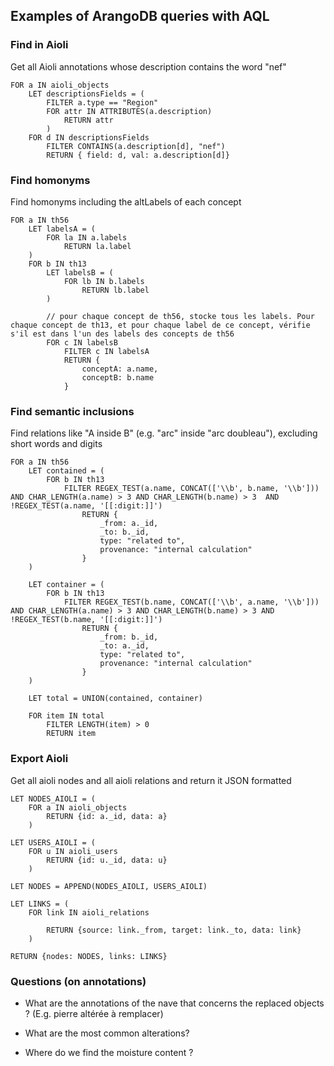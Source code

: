 ## Examples of ArangoDB queries with AQL


### Find in Aioli

Get all Aioli annotations whose description contains the word "nef"

```
FOR a IN aioli_objects
    LET descriptionsFields = (
        FILTER a.type == "Region"
        FOR attr IN ATTRIBUTES(a.description)
            RETURN attr
        )
    FOR d IN descriptionsFields
        FILTER CONTAINS(a.description[d], "nef")
        RETURN { field: d, val: a.description[d]}
```

### Find homonyms

Find homonyms including the altLabels of each concept

```
FOR a IN th56
    LET labelsA = (
        FOR la IN a.labels
            RETURN la.label
    )
    FOR b IN th13
        LET labelsB = (
            FOR lb IN b.labels
                RETURN lb.label
        )

        // pour chaque concept de th56, stocke tous les labels. Pour chaque concept de th13, et pour chaque label de ce concept, vérifie s'il est dans l'un des labels des concepts de th56
        FOR c IN labelsB
            FILTER c IN labelsA
            RETURN {
                conceptA: a.name,
                conceptB: b.name
            }
```

### Find semantic inclusions

Find relations like "A inside B" (e.g. "arc" inside "arc doubleau"), excluding short words and digits

```
FOR a IN th56
    LET contained = (
        FOR b IN th13
            FILTER REGEX_TEST(a.name, CONCAT(['\\b', b.name, '\\b'])) AND CHAR_LENGTH(a.name) > 3 AND CHAR_LENGTH(b.name) > 3  AND !REGEX_TEST(a.name, '[[:digit:]]')
                RETURN {
                    _from: a._id,
                    _to: b._id,
                    type: "related to",
                    provenance: "internal calculation"
                }
    )

    LET container = (
        FOR b IN th13
            FILTER REGEX_TEST(b.name, CONCAT(['\\b', a.name, '\\b'])) AND CHAR_LENGTH(a.name) > 3 AND CHAR_LENGTH(b.name) > 3 AND !REGEX_TEST(b.name, '[[:digit:]]')
                RETURN {
                    _from: b._id,
                    _to: a._id,
                    type: "related to",
                    provenance: "internal calculation"
                }
    )

    LET total = UNION(contained, container)

    FOR item IN total
        FILTER LENGTH(item) > 0
        RETURN item
```

### Export Aioli

Get all aioli nodes and all aioli relations and return it JSON formatted

```
LET NODES_AIOLI = (
    FOR a IN aioli_objects
        RETURN {id: a._id, data: a}
    )

LET USERS_AIOLI = (
    FOR u IN aioli_users
        RETURN {id: u._id, data: u}
    )

LET NODES = APPEND(NODES_AIOLI, USERS_AIOLI)

LET LINKS = (
    FOR link IN aioli_relations

        RETURN {source: link._from, target: link._to, data: link}
    )

RETURN {nodes: NODES, links: LINKS}
```

### Questions (on annotations)

* What are the annotations of the nave that concerns the replaced objects ?
(E.g. pierre altérée à remplacer)

* What are the most common alterations?

* Where do we find the moisture content ?